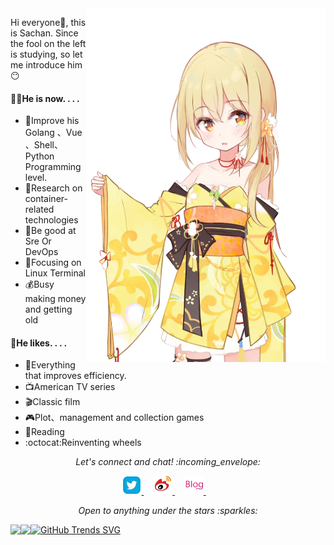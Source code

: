 <img align="right" src="/Image/Salsa.png" width='383px' height='566px'>

Hi everyone:wave:, this is Sachan. Since the fool on the left is studying, so let me introduce him:no_mouth:



#### 👨‍💻He is now. . . .

- 🌻Improve his Golang 、Vue 、Shell、Python Programming level.
- 🐳Research on container-related technologies
- 🌴Be good at Sre Or DevOps
- 🌱Focusing on Linux Terminal
- 💰Busy making money and getting old

#### :green_heart:He likes. . . .

- :rocket:Everything that improves efficiency.
- :tv:American TV series
- 🎬Classic film
- :video_game:Plot、management and collection games
- :book:Reading
- :octocat:Reinventing wheels

<p align="center"> 
  <i> Let's connect and chat! :incoming_envelope: </i>
</p>

<p align="center">
  <a href="https://twitter.com/lijinghua001"><img src="/MySvgs/twitter.svg" width="30px" alt="Twitter">     </a> &nbsp; &nbsp;
  <a href="https://weibo.com/5040235191"><img src="/MySvgs/weibo.svg" width="30px" alt="Weibo">    </a> &nbsp; &nbsp;
  <a href="https://www.blog.lijinghua.club"><img src="/MySvgs/blog.svg" width="30px" alt="Blog">    </a> &nbsp; &nbsp;
</p>
<p align="center">
  <i> Open to anything under the stars :sparkles: </i>
</p>





<span>
  <img align="left" src="https://github-readme-stats.vercel.app/api?username=lijinghuatongxue&count_private=true&show_icons=true" />
</span>
<span>
  <img align="left" src="https://github-readme-stats.vercel.app/api/top-langs/?username=lijinghuatongxue&hide=HTML" />
</span>

[![GitHub Trends SVG](https://api.githubtrends.io/user/svg/lijinghuatongxue/langs?time_range=one_year&compact=True&theme=classic)](https://githubtrends.io)

